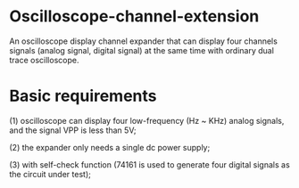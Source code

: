 # Oscilloscope-channel-extension
An oscilloscope display channel expander that can display four channels signals (analog signal, digital signal) at the same time with ordinary dual trace oscilloscope.

# Basic requirements
(1) oscilloscope can display four low-frequency (Hz ~ KHz) analog signals, and the signal VPP is less than 5V;

(2) the expander only needs a single dc power supply;

(3) with self-check function (74161 is used to generate four digital signals as the circuit under test);

